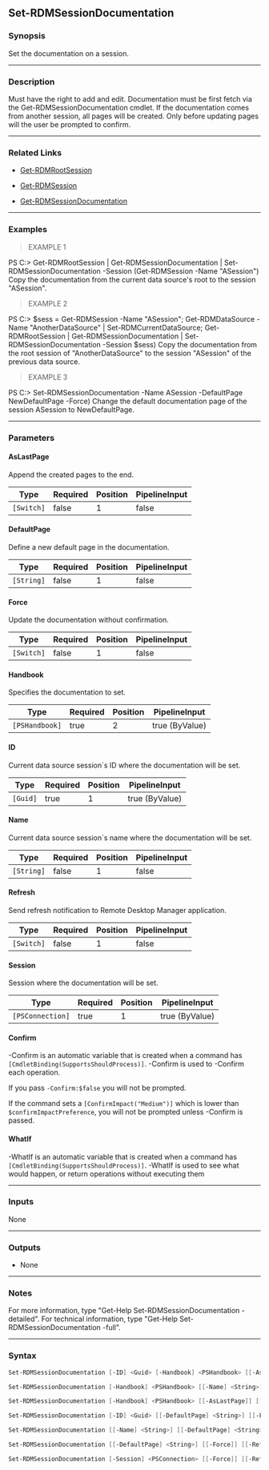 Set-RDMSessionDocumentation
---------------------------

### Synopsis
Set the documentation on a session.

---

### Description

Must have the right to add and edit. Documentation must be first fetch via the Get-RDMSessionDocumentation cmdlet. If the documentation comes from another session, all pages will be created. Only before updating pages will the user be prompted to confirm.

---

### Related Links
* [Get-RDMRootSession](Get-RDMRootSession)

* [Get-RDMSession](Get-RDMSession)

* [Get-RDMSessionDocumentation](Get-RDMSessionDocumentation)

---

### Examples
> EXAMPLE 1

PS C:\> Get-RDMRootSession | Get-RDMSessionDocumentation | Set-RDMSessionDocumentation -Session (Get-RDMSession -Name "ASession")
Copy the documentation from the current data source's root to the session "ASession".
> EXAMPLE 2

PS C:\> $sess = Get-RDMSession -Name "ASession"; Get-RDMDataSource -Name "AnotherDataSource" | Set-RDMCurrentDataSource; Get-RDMRootSession | Get-RDMSessionDocumentation | Set-RDMSessionDocumentation -Session $sess)
Copy the documentation from the root session of "AnotherDataSource" to the session "ASession" of the previous data source.
> EXAMPLE 3

PS C:\> Set-RDMSessionDocumentation -Name ASession -DefaultPage NewDefaultPage -Force)
Change the default documentation page of the session ASession to NewDefaultPage.

---

### Parameters
#### **AsLastPage**
Append the created pages to the end.

|Type      |Required|Position|PipelineInput|
|----------|--------|--------|-------------|
|`[Switch]`|false   |1       |false        |

#### **DefaultPage**
Define a new default page in the documentation.

|Type      |Required|Position|PipelineInput|
|----------|--------|--------|-------------|
|`[String]`|false   |1       |false        |

#### **Force**
Update the documentation without confirmation.

|Type      |Required|Position|PipelineInput|
|----------|--------|--------|-------------|
|`[Switch]`|false   |1       |false        |

#### **Handbook**
Specifies the documentation to set.

|Type          |Required|Position|PipelineInput |
|--------------|--------|--------|--------------|
|`[PSHandbook]`|true    |2       |true (ByValue)|

#### **ID**
Current data source session`s ID where the documentation will be set.

|Type    |Required|Position|PipelineInput |
|--------|--------|--------|--------------|
|`[Guid]`|true    |1       |true (ByValue)|

#### **Name**
Current data source session`s name where the documentation will be set.

|Type      |Required|Position|PipelineInput|
|----------|--------|--------|-------------|
|`[String]`|false   |1       |false        |

#### **Refresh**
Send refresh notification to Remote Desktop Manager application.

|Type      |Required|Position|PipelineInput|
|----------|--------|--------|-------------|
|`[Switch]`|false   |1       |false        |

#### **Session**
Session where the documentation will be set.

|Type            |Required|Position|PipelineInput |
|----------------|--------|--------|--------------|
|`[PSConnection]`|true    |1       |true (ByValue)|

#### **Confirm**
-Confirm is an automatic variable that is created when a command has ```[CmdletBinding(SupportsShouldProcess)]```.
-Confirm is used to -Confirm each operation.

If you pass ```-Confirm:$false``` you will not be prompted.

If the command sets a ```[ConfirmImpact("Medium")]``` which is lower than ```$confirmImpactPreference```, you will not be prompted unless -Confirm is passed.

#### **WhatIf**
-WhatIf is an automatic variable that is created when a command has ```[CmdletBinding(SupportsShouldProcess)]```.
-WhatIf is used to see what would happen, or return operations without executing them

---

### Inputs
None

---

### Outputs
* None

---

### Notes
For more information, type "Get-Help Set-RDMSessionDocumentation -detailed". For technical information, type "Get-Help Set-RDMSessionDocumentation -full".

---

### Syntax
```PowerShell
Set-RDMSessionDocumentation [-ID] <Guid> [-Handbook] <PSHandbook> [[-AsLastPage]] [[-Force]] [[-Refresh]] [-Confirm] [-WhatIf] [<CommonParameters>]
```
```PowerShell
Set-RDMSessionDocumentation [-Handbook] <PSHandbook> [[-Name] <String>] [[-AsLastPage]] [[-Force]] [[-Refresh]] [-Confirm] [-WhatIf] [<CommonParameters>]
```
```PowerShell
Set-RDMSessionDocumentation [-Handbook] <PSHandbook> [[-AsLastPage]] [[-Force]] [[-Refresh]] [-Confirm] [-WhatIf] [<CommonParameters>]
```
```PowerShell
Set-RDMSessionDocumentation [-ID] <Guid> [[-DefaultPage] <String>] [[-Force]] [[-Refresh]] [-Confirm] [-WhatIf] [<CommonParameters>]
```
```PowerShell
Set-RDMSessionDocumentation [[-Name] <String>] [[-DefaultPage] <String>] [[-Force]] [[-Refresh]] [-Confirm] [-WhatIf] [<CommonParameters>]
```
```PowerShell
Set-RDMSessionDocumentation [[-DefaultPage] <String>] [[-Force]] [[-Refresh]] [-Confirm] [-WhatIf] [<CommonParameters>]
```
```PowerShell
Set-RDMSessionDocumentation [-Session] <PSConnection> [[-Force]] [[-Refresh]] [-Confirm] [-WhatIf] [<CommonParameters>]
```
